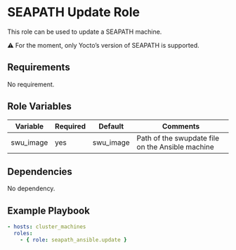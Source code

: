 # SEAPATH Update Role

This role can be used to update a SEAPATH machine.

⚠ For the moment, only Yocto’s version of SEAPATH is supported.

## Requirements

No requirement.

## Role Variables

| Variable                | Required | Default   | Comments                                         |
|-------------------------|----------|-----------|--------------------------------------------------|
| swu_image               | yes      | swu_image | Path of the swupdate file on the Ansible machine |

## Dependencies

No dependency.

## Example Playbook

```yaml
- hosts: cluster_machines
  roles:
    - { role: seapath_ansible.update }
```
